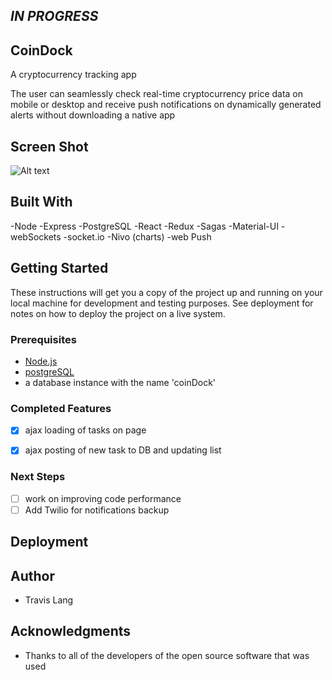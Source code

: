 ## *IN PROGRESS*

## CoinDock

A cryptocurrency tracking app

The user can seamlessly check real-time cryptocurrency price data on mobile or desktop and receive push notifications on dynamically generated alerts without downloading a native app

## Screen Shot
![Alt text](/assets/screenShot.jpg)

## Built With

-Node
-Express
-PostgreSQL
-React
-Redux
-Sagas
-Material-UI
-webSockets
-socket.io
-Nivo (charts)
-web Push

## Getting Started

These instructions will get you a copy of the project up and running on your local machine for development and testing purposes. See deployment for notes on how to deploy the project on a live system.

### Prerequisites

- [Node.js](https://nodejs.org/en/)
- [postgreSQL](https://www.postgresql.org/)
- a database instance with the name 'coinDock'



### Completed Features

- [x] ajax loading of tasks on page
- [x] ajax posting of new task to DB and updating list


### Next Steps

- [ ] work on improving code performance
- [ ] Add Twilio for notifications backup

## Deployment



## Author

* Travis Lang


## Acknowledgments

* Thanks to all of the developers of the open source software that was used

